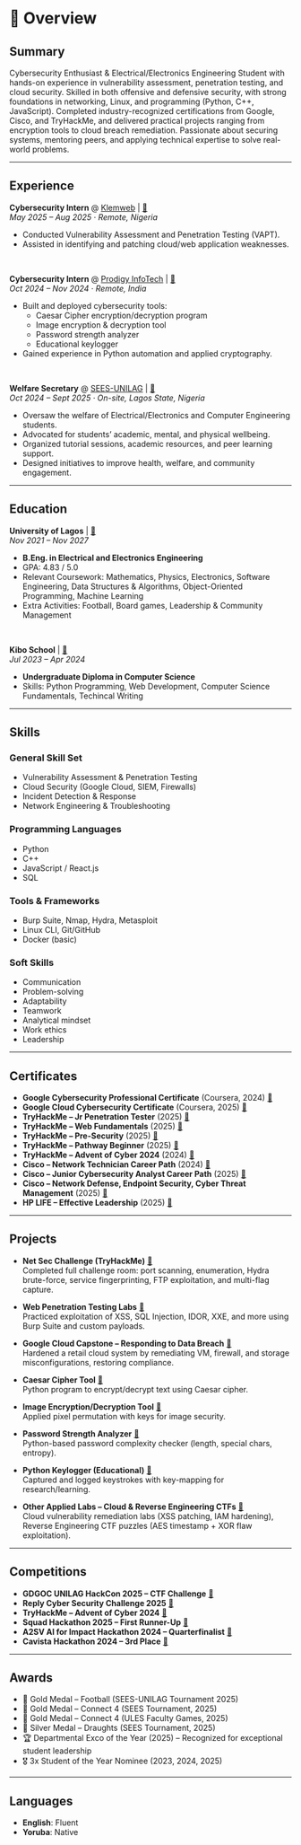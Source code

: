 # 📖 Overview

## Summary
Cybersecurity Enthusiast & Electrical/Electronics Engineering Student with hands-on experience in vulnerability assessment, penetration testing, and cloud security. Skilled in both offensive and defensive security, with strong foundations in networking, Linux, and programming (Python, C++, JavaScript). Completed industry-recognized certifications from Google, Cisco, and TryHackMe, and delivered practical projects ranging from encryption tools to cloud breach remediation. Passionate about securing systems, mentoring peers, and applying technical expertise to solve real-world problems.

---

## Experience

**Cybersecurity Intern** @ [Klemweb](https://klemweb.com) | [🔗](https://example.com/klemweb-cert)  
_May 2025 – Aug 2025 · Remote, Nigeria_  
- Conducted Vulnerability Assessment and Penetration Testing (VAPT).  
- Assisted in identifying and patching cloud/web application weaknesses.  

&nbsp;

**Cybersecurity Intern** @ [Prodigy InfoTech](https://prodigyinfotech.dev) | [🔗](https://example.com/prodigy-cert)  
_Oct 2024 – Nov 2024 · Remote, India_  
- Built and deployed cybersecurity tools:  
  - Caesar Cipher encryption/decryption program  
  - Image encryption & decryption tool  
  - Password strength analyzer  
  - Educational keylogger  
- Gained experience in Python automation and applied cryptography.  

&nbsp;

**Welfare Secretary** @ [SEES-UNILAG](https://unilag.edu.ng) | [🔗](https://example.com/sees-cert)  
_Oct 2024 – Sept 2025 · On-site, Lagos State, Nigeria_  
- Oversaw the welfare of Electrical/Electronics and Computer Engineering students.  
- Advocated for students’ academic, mental, and physical wellbeing.  
- Organized tutorial sessions, academic resources, and peer learning support.  
- Designed initiatives to improve health, welfare, and community engagement.  

---

## Education

**University of Lagos** | [🔗](https://example.com/unilag-transcript)  
_Nov 2021 – Nov 2027_  
- **B.Eng. in Electrical and Electronics Engineering**  
- GPA: 4.83 / 5.0  
- Relevant Coursework: Mathematics, Physics, Electronics, Software Engineering, Data Structures & Algorithms, Object-Oriented Programming, Machine Learning  
- Extra Activities: Football, Board games, Leadership & Community Management

&nbsp;

**Kibo School** | [🔗](https://example.com/kibo-cert)  
_Jul 2023 – Apr 2024_  
- **Undergraduate Diploma in Computer Science**  
- Skills: Python Programming, Web Development, Computer Science Fundamentals, Techincal Writing

---

## Skills

### General Skill Set
- Vulnerability Assessment & Penetration Testing  
- Cloud Security (Google Cloud, SIEM, Firewalls)  
- Incident Detection & Response  
- Network Engineering & Troubleshooting  

### Programming Languages
- Python  
- C++  
- JavaScript / React.js  
- SQL  

### Tools & Frameworks
- Burp Suite, Nmap, Hydra, Metasploit  
- Linux CLI, Git/GitHub  
- Docker (basic)  

### Soft Skills
- Communication  
- Problem-solving  
- Adaptability  
- Teamwork  
- Analytical mindset  
- Work ethics  
- Leadership  

---

## Certificates  

- **Google Cybersecurity Professional Certificate** (Coursera, 2024) [🔗](https://coursera.org/example)  
- **Google Cloud Cybersecurity Certificate** (Coursera, 2025) [🔗](https://coursera.org/example)  
- **TryHackMe – Jr Penetration Tester** (2025) [🔗](https://tryhackme.com/example)  
- **TryHackMe – Web Fundamentals** (2025) [🔗](https://tryhackme.com/example)  
- **TryHackMe – Pre-Security** (2025) [🔗](https://tryhackme.com/example)  
- **TryHackMe – Pathway Beginner** (2025) [🔗](https://tryhackme.com/example)  
- **TryHackMe – Advent of Cyber 2024** (2024) [🔗](https://tryhackme.com/example)  
- **Cisco – Network Technician Career Path** (2024) [🔗](https://cisco.com/example)  
- **Cisco – Junior Cybersecurity Analyst Career Path** (2025) [🔗](https://cisco.com/example)  
- **Cisco – Network Defense, Endpoint Security, Cyber Threat Management** (2025) [🔗](https://cisco.com/example)  
- **HP LIFE – Effective Leadership** (2025) [🔗](https://hp.com/example)  

---

## Projects  

- **Net Sec Challenge (TryHackMe)** [🔗](https://tryhackme.com/example)  
  Completed full challenge room: port scanning, enumeration, Hydra brute-force, service fingerprinting, FTP exploitation, and multi-flag capture.  

- **Web Penetration Testing Labs** [🔗](https://tryhackme.com/example)  
  Practiced exploitation of XSS, SQL Injection, IDOR, XXE, and more using Burp Suite and custom payloads.  

- **Google Cloud Capstone – Responding to Data Breach** [🔗](https://cloud.google.com/example)  
  Hardened a retail cloud system by remediating VM, firewall, and storage misconfigurations, restoring compliance.  

- **Caesar Cipher Tool** [🔗](https://github.com/jesudeyi/PRODIGY_CS_01)  
  Python program to encrypt/decrypt text using Caesar cipher.  

- **Image Encryption/Decryption Tool** [🔗](https://github.com/jesudeyi/example)  
  Applied pixel permutation with keys for image security.  

- **Password Strength Analyzer** [🔗](https://github.com/jesudeyi/PRODIGY_CS_03)  
  Python-based password complexity checker (length, special chars, entropy).  

- **Python Keylogger (Educational)** [🔗](https://github.com/jesudeyi/example)  
  Captured and logged keystrokes with key-mapping for research/learning.  

- **Other Applied Labs – Cloud & Reverse Engineering CTFs** [🔗](https://github.com/jesudeyi/example)  
  Cloud vulnerability remediation labs (XSS patching, IAM hardening), Reverse Engineering CTF puzzles (AES timestamp + XOR flaw exploitation).  

---

## Competitions  

- **GDGOC UNILAG HackCon 2025 – CTF Challenge** [🔗](https://example.com/gdgoc2025)  
- **Reply Cyber Security Challenge 2025** [🔗](https://reply.com/cyber-challenge)  
- **TryHackMe – Advent of Cyber 2024** [🔗](https://tryhackme.com/advent2024)  
- **Squad Hackathon 2025 – First Runner-Up** [🔗](https://example.com/squad2025)  
- **A2SV AI for Impact Hackathon 2024 – Quarterfinalist** [🔗](https://example.com/a2sv2024)  
- **Cavista Hackathon 2024 – 3rd Place** [🔗](https://example.com/cavista2024)  

---

## Awards  

- 🥇 Gold Medal – Football (SEES-UNILAG Tournament 2025)  
- 🥇 Gold Medal – Connect 4 (SEES Tournament, 2025)  
- 🥇 Gold Medal – Connect 4 (ULES Faculty Games, 2025)  
- 🥈 Silver Medal – Draughts (SEES Tournament, 2025)  
- 🏆 Departmental Exco of the Year (2025) – Recognized for exceptional student leadership  
- 🎖️ 3x Student of the Year Nominee (2023, 2024, 2025)  

---

## Languages  

- **English**: Fluent  
- **Yoruba**: Native  
